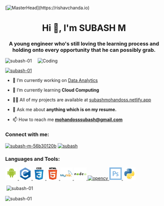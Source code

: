 [![MasterHead](https://1.bp.blogspot.com/-7A4WynwLsM...)](https://rishavchanda.io)
<h1 align="center">Hi 👋, I'm SUBASH M</h1>
<h3 align="center">A young engineer who's still loving the learning process and holding onto every opportunity that he can possibly grab.</h3>
<img align="right" alt="Coding" width="400" src="https://cdn.dribbble.com/users/1166566/screenshots/3549644/media/149863a22ab28b6f95e9857107efaea6.gif">

<p align="left"> <img src="https://komarev.com/ghpvc/?username=subash-01&label=Profile%20views&color=0e75b6&style=flat" alt="subash-01" /> </p>

<p align="left"> <a href="https://github.com/ryo-ma/github-profile-trophy"><img src="https://github-profile-trophy.vercel.app/?username=subash-01" alt="subash-01" /></a> </p>

- 🔭 I’m currently working on [Data Analytics](https://www.ibm.com/in-en/marketing/careereducation/bigdata-analytics/)

- 🌱 I’m currently learning **Cloud Computing**

- 👨‍💻 All of my projects are available at [subashmohandoss.netlify.app](subashmohandoss.netlify.app)

- 💬 Ask me about **anything which is on my resume.**

- 📫 How to reach me **mohandosssubash@gmail.com**

<h3 align="left">Connect with me:</h3>
<p align="left">
<a href="https://linkedin.com/in/subash-m-56b30120b" target="blank"><img align="center" src="https://raw.githubusercontent.com/rahuldkjain/github-profile-readme-generator/master/src/images/icons/Social/linked-in-alt.svg" alt="subash-m-56b30120b" height="30" width="40" /></a>
<a href="https://fb.com/subash" target="blank"><img align="center" src="https://raw.githubusercontent.com/rahuldkjain/github-profile-readme-generator/master/src/images/icons/Social/facebook.svg" alt="subash" height="30" width="40" /></a>
</p>

<h3 align="left">Languages and Tools:</h3>
<p align="left"> <a href="https://developer.android.com" target="_blank" rel="noreferrer"> <img src="https://raw.githubusercontent.com/devicons/devicon/master/icons/android/android-original-wordmark.svg" alt="android" width="40" height="40"/> </a> <a href="https://www.cprogramming.com/" target="_blank" rel="noreferrer"> <img src="https://raw.githubusercontent.com/devicons/devicon/master/icons/c/c-original.svg" alt="c" width="40" height="40"/> </a> <a href="https://www.w3schools.com/css/" target="_blank" rel="noreferrer"> <img src="https://raw.githubusercontent.com/devicons/devicon/master/icons/css3/css3-original-wordmark.svg" alt="css3" width="40" height="40"/> </a> <a href="https://www.w3.org/html/" target="_blank" rel="noreferrer"> <img src="https://raw.githubusercontent.com/devicons/devicon/master/icons/html5/html5-original-wordmark.svg" alt="html5" width="40" height="40"/> </a> <a href="https://www.mysql.com/" target="_blank" rel="noreferrer"> <img src="https://raw.githubusercontent.com/devicons/devicon/master/icons/mysql/mysql-original-wordmark.svg" alt="mysql" width="40" height="40"/> </a> <a href="https://nodejs.org" target="_blank" rel="noreferrer"> <img src="https://raw.githubusercontent.com/devicons/devicon/master/icons/nodejs/nodejs-original-wordmark.svg" alt="nodejs" width="40" height="40"/> </a> <a href="https://opencv.org/" target="_blank" rel="noreferrer"> <img src="https://www.vectorlogo.zone/logos/opencv/opencv-icon.svg" alt="opencv" width="40" height="40"/> </a> <a href="https://www.photoshop.com/en" target="_blank" rel="noreferrer"> <img src="https://raw.githubusercontent.com/devicons/devicon/master/icons/photoshop/photoshop-line.svg" alt="photoshop" width="40" height="40"/> </a> <a href="https://www.python.org" target="_blank" rel="noreferrer"> <img src="https://raw.githubusercontent.com/devicons/devicon/master/icons/python/python-original.svg" alt="python" width="40" height="40"/> </a> </p>

<p>&nbsp;<img align="center" src="https://github-readme-stats.vercel.app/api?username=subash-01&show_icons=true&locale=en" alt="subash-01" /></p>

<p><img align="center" src="https://github-readme-streak-stats.herokuapp.com/?user=subash-01&" alt="subash-01" /></p>
